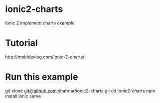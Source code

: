 # ionic2-charts
Ionic 2 implement charts example

# Tutorial 
http://mobidevlog.com/ionic-2-charts/

# Run this example
git clone git@github.com:shahriar/ionic2-charts.git
cd ionic2-charts
npm install
ionic serve

